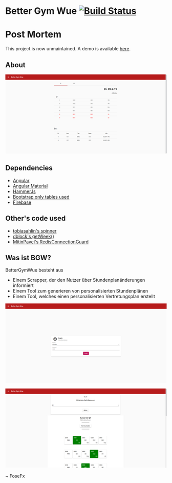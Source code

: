 # Better Gym Wue [![Build Status](https://travis-ci.com/FoseFx/BetterGymWue.svg?branch=master)](https://travis-ci.com/FoseFx/BetterGymWue)

# Post Mortem
This project is now unmaintained. A demo is available [here](https://fosefx.github.io/Project-Demos/BGW/index.html).

## About

![Sample](https://raw.githubusercontent.com/fosefx/BetterGymWue/master/.github/03-done.png)

## Dependencies

  * [Angular](https://angular.io/)
  * [Angular Material](https://material.angular.io/)
  * [HammerJs](http://hammerjs.github.io/)
  * [Bootstrap only tables used](http://getbootstrap.com)
  * [Firebase](https://firebase.google.com/)

## Other's code used

  * [tobiasahlin's spinner](http://tobiasahlin.com/spinkit/)
  * [dblock's getWeek()](https://gist.github.com/dblock/1081513)
  * [MitinPavel's RedisConnectionGuard](https://github.com/MitinPavel/rocket_redis_r2d2)
## Was ist BGW?

BetterGymWue besteht aus
  * Einem Scrapper, der den Nutzer über Stundenplanänderungen informiert
  * Einem Tool zum generieren von personalisierten Stundenplänen
  * Einem Tool, welches einen personalisierten Vertretungsplan erstellt 

![Sample](https://raw.githubusercontent.com/fosefx/BetterGymWue/master/.github/01-login.png)

![Sample](https://raw.githubusercontent.com/fosefx/BetterGymWue/master/.github/02-setup.png)

~ FoseFx

